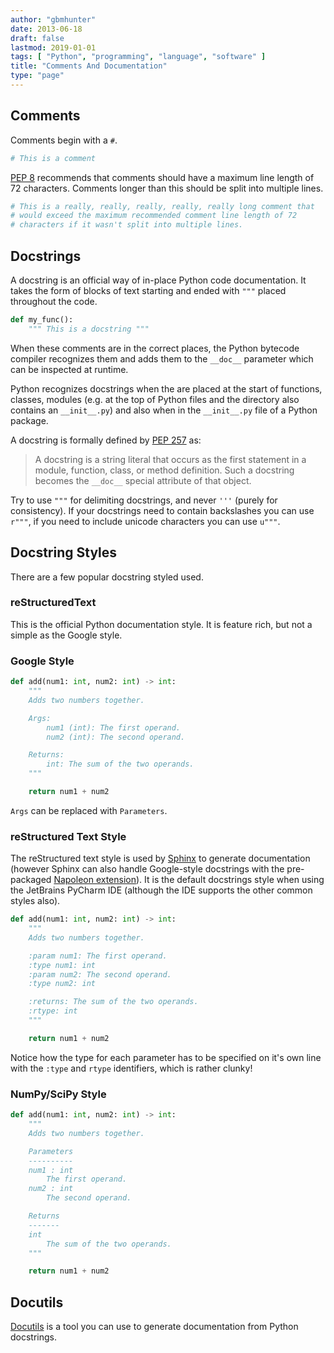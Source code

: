 ```yaml
---
author: "gbmhunter"
date: 2013-06-18
draft: false
lastmod: 2019-01-01
tags: [ "Python", "programming", "language", "software" ]
title: "Comments And Documentation"
type: "page"
---
```


## Comments

Comments begin with a `#`.

```python
# This is a comment
```

[PEP 8](https://pep8.org/#maximum-line-length) recommends that comments should have a maximum line length of 72 characters. Comments longer than this should be split into multiple lines.

```python
# This is a really, really, really, really, really long comment that
# would exceed the maximum recommended comment line length of 72
# characters if it wasn't split into multiple lines.
```

## Docstrings

A docstring is an official way of in-place Python code documentation. It takes the form of blocks of text starting and ended with `"""` placed throughout the code.

```python
def my_func():
    """ This is a docstring """
```

When these comments are in the correct places, the Python bytecode compiler recognizes them and adds them to the `__doc__` parameter which can be inspected at runtime.

Python recognizes docstrings when the are placed at the start of functions, classes, modules (e.g. at the top of Python files and the directory also contains an `__init__.py`) and also when in the `__init__.py` file of a Python package.

A docstring is formally defined by [PEP 257](https://www.python.org/dev/peps/pep-0257/) as:

> A docstring is a string literal that occurs as the first statement in a module, function, class, or method definition. Such a docstring becomes the `__doc__` special attribute of that object.

Try to use `"""` for delimiting docstrings, and never `'''` (purely for consistency). If your docstrings need to contain backslashes you can use `r"""`, if you need to include unicode characters you can use `u"""`.

## Docstring Styles

There are a few popular docstring styled used. 

### reStructuredText

This is the official Python documentation style. It is feature rich, but not a simple as the Google style.

### Google Style

```python
def add(num1: int, num2: int) -> int:
    """
    Adds two numbers together.

    Args:
        num1 (int): The first operand.
        num2 (int): The second operand.

    Returns:
        int: The sum of the two operands.
    """

    return num1 + num2
```

`Args` can be replaced with `Parameters`.

### reStructured Text Style

The reStructured text style is used by [Sphinx](http://www.sphinx-doc.org/en/master/) to generate documentation (however Sphinx can also handle Google-style docstrings with the pre-packaged [Napoleon extension](https://sphinxcontrib-napoleon.readthedocs.io/en/latest/)). It is the default docstrings style when using the JetBrains PyCharm IDE (although the IDE supports the other common styles also).

```python
def add(num1: int, num2: int) -> int:
    """
    Adds two numbers together.

    :param num1: The first operand.
    :type num1: int
    :param num2: The second operand.
    :type num2: int

    :returns: The sum of the two operands.
    :rtype: int
    """

    return num1 + num2
```

Notice how the type for each parameter has to be specified on it's own line with the `:type` and `rtype` identifiers, which is rather clunky!

### NumPy/SciPy Style

```python
def add(num1: int, num2: int) -> int:
    """
    Adds two numbers together.

    Parameters
    ----------
    num1 : int
        The first operand.
    num2 : int
        The second operand.

    Returns
    -------
    int
        The sum of the two operands.
    """

    return num1 + num2
```

## Docutils

[Docutils](http://docutils.sourceforge.net/) is a tool you can use to generate documentation from Python docstrings.
